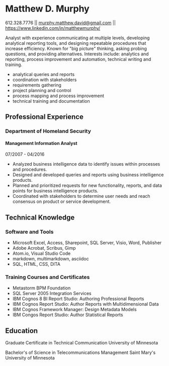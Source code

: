 # Matthew D. Murphy
 612.328.7776 || murphy.matthew.david@gmail.com || https://www.linkedin.com/in/matthewmurphy/

Analyst with experience communicating at multiple levels, developing analytical reporting tools, and designing repeatable procedures that increase efficiency. Known for "big picture" thinking, asking probing questions, and providing alternatives. Interests include: analytics and reporting, process improvement and automation, technical writing and training. 
* analytical queries and reports
* coordination with stakeholders
* requirements gathering
* project planning and control
* process mapping and process improvement
* technical training and documentation

## Professional Experience
### Department of Homeland Security
#### Management Information Analyst

07/2007 - 04/2016
* Analyzed business intelligence data to identify issues within processes and procedures.
* Designed and developed queries and reports using business intelligence products.
* Planned and prioritized requests for new functionality, reports, and data points for business intelligence products.
* Coordinated with stakeholders to determine user needs and reach consensus on product or service development.
 
 

## Technical Knowledge

### Software and Tools
* Microsoft Excel, Access, Sharepoint, SQL Server, Visio, Word, Publisher
* Adobe Acrobat, Scribus, Gimp
* Atom.io, Visual Studio Code
* markdown, multimarkdown, asciidoc
* SQL, HTML, CSS, DITA

### Training Courses and Certificates
* Metastorm BPM Foundation
* SQL Server 2005 Integration Services
* IBM Cognos 8 BI Report Studio: Authoring Professional Reports
* IBM Cognos Report Studio: Author Reports with Multidimensional Data 
* IBM Cognos Framework Manager: Design Metadata Models 
* IBM Congos Report Studio: Author Statistical Reports

## Education
Graduate Certificate in Technical Communication
University of Minnesota

Bachelor's of Science in Telecommunications Management
Saint Mary's University of Minnesota
